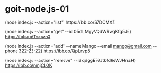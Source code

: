 # goit-node.js-01

(node index.js --action="list")
https://ibb.co/S7DCMXZ

(node index.js --action="get" --id 05olLMgyVQdWRwgKfg5J6)
https://ibb.co/Tvzszn0

(node index.js --action="add" --name Mango --email mango@gmail.com --phone 322-22-22)
https://ibb.co/QpLnvp5

(node index.js --action="remove" --id qdggE76Jtbfd9eWJHrssH)
https://ibb.co/nmjCLQK
